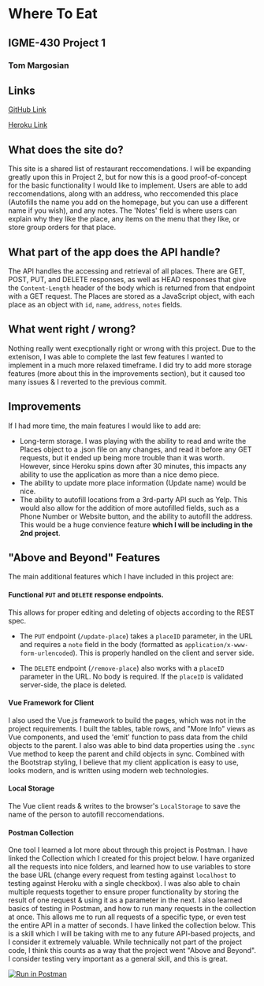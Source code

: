# Where To Eat

## IGME-430 Project 1

### Tom Margosian



## Links

[GitHub Link](https://github.com/Tmargo101/430-Project1) 

[Heroku Link](https://txm5483-430-project1.herokuapp.com)



## What does the site do?

This site is a shared list of restaurant reccomendations.  I will be expanding greatly upon this in Project 2, but for now this is a good proof-of-concept for the basic functionality I would like to implement.  Users are able to add reccomendations, along with an address, who reccomended this place (Autofills the name you add on the homepage, but you can use a different name if you wish), and any notes.  The 'Notes' field is where users can explain why they like the place, any items on the menu that they like, or store group orders for that place.

## What part of the app does the API handle?

The API handles the accessing and retrieval of all places.  There are GET, POST, PUT, and DELETE responses, as well as HEAD responses that give the ```Content-Length``` header of the body which is returned from that endpoint with a GET request.  The Places are stored as a JavaScript object, with each place as an object with ```id```, ```name```, ```address```, ```notes``` fields.

## What went right / wrong?

Nothing really went execptionally right or wrong with this project.  Due to the extenison, I was able to complete the last few features I wanted to implement in a much more relaxed timeframe.  I did try to add more storage features (more about this in the improvements section), but it caused too many issues & I reverted to the previous commit.

## Improvements

If I had more time, the main features I would like to add are:

* Long-term storage.  I was playing with the ability to read and write the Places object to a .json file on any changes, and read it before any GET requests, but it ended up being more trouble than it was worth. However, since Heroku spins down after 30 minutes, this impacts any ability to use the application as more than a nice demo piece.
* The ability to update more place information (Update name) would be nice.
* The ability to autofill locations from a 3rd-party API such as Yelp.  This would also allow for the addition of more autofilled fields, such as a Phone Number or Website button, and the ability to autofill the address.  This would be a huge convience feature **which I will be including in the 2nd project**.

## "Above and Beyond" Features

The main additional features which I have included in this project are:

#### Functional ```PUT``` and ```DELETE``` response endpoints.

This allows for proper editing and deleting of objects according to the REST spec.

* The ```PUT``` endpoint (```/update-place```) takes a ```placeID``` parameter, in the URL and requires a ```note``` field in the body (formatted as ```application/x-www-form-urlencoded```).  This is properly handled on the client and server side.

* The ```DELETE``` endpoint (```/remove-place```) also works with a ```placeID``` parameter in the URL.  No body is required.  If the ```placeID``` is validated server-side, the place is deleted.

#### Vue Framework for Client

I also used the Vue.js framework to build the pages, which was not in the project requirements.  I built the tables, table rows, and "More Info" views as Vue components, and used the 'emit' function to pass data from the child objects to the parent.  I also was able to bind data properties using the ```.sync``` Vue method to keep the parent and child objects in sync.  Combined with the Bootstrap styling, I believe that my client application is easy to use, looks modern, and is written using modern web technologies.

#### Local Storage

The Vue client reads & writes to the browser's ```LocalStorage``` to save the name of the person to autofill reccomendations.

#### Postman Collection

One tool I learned a lot more about through this project is Postman.  I have linked the Collection which I created for this project below.  I have organized all the requests into nice folders, and learned how to use variables to store the base URL (change every request from testing against ```localhost``` to testing against Heroku with a single checkbox).  I was also able to chain multiple requests together to ensure proper functionality by storing the result of one request & using it as a parameter in the next.  I also learned basics of testing in Postman, and how to run many requests in the collection at once.  This allows me to run all requests of a specific type, or even test the entire API in a matter of seconds.  I have linked the collection below.  This is a skill which I will be taking with me to any future API-based projects, and I consider it extremely valuable. While technically not part of the project code, I think this counts as a way that the project went "Above and Beyond".  I consider testing very important as a general skill, and this is great.

[![Run in Postman](https://run.pstmn.io/button.svg)](https://app.getpostman.com/run-collection/adf210c76e53d5889b98)

